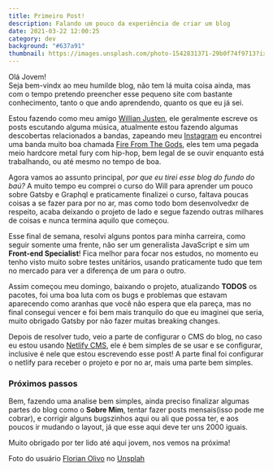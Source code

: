 ```yaml
---
title: Primeiro Post!
description: Falando um pouco da experiência de criar um blog
date: 2021-03-22 12:00:25
category: dev
background: "#637a91"
thumbnail: https://images.unsplash.com/photo-1542831371-29b0f74f9713?ixid=MXwxMjA3fDB8MHxwaG90by1wYWdlfHx8fGVufDB8fHw%3D&ixlib=rb-1.2.1&auto=format&fit=crop&w=1950&q=80
---
```


Olá Jovem!\
Seja bem-vindx ao meu humilde blog, não tem lá muita coisa ainda, mas com o tempo pretendo preencher esse pequeno site com bastante conhecimento, tanto o que ando aprendendo, quanto os que eu já sei.

Estou fazendo como meu amigo [Willian Justen](https://willianjusten.com.br/), ele geralmente escreve os posts escutando alguma música, atualmente estou fazendo algumas descobertas relacionados a bandas, zapeando meu [Instagram](https://www.instagram.com/azevedodev/) eu encontrei uma banda muito boa chamada [Fire From The Gods](https://open.spotify.com/artist/6yeRY2d7gubXoymv3DAYhS?si=eTV3jt_5RWSMVN01bmVr7g), eles tem uma pegada meio hardcore metal fury com hip-hop, bem legal de se ouvir enquanto está trabalhando, ou até mesmo no tempo de boa.

Agora vamos ao assunto principal, p*or que eu tirei esse blog do fundo do baú?* A muito tempo eu comprei o curso do Will para aprender um pouco sobre Gatsby e Graphql e praticamente finalizei o curso, faltava poucas coisas a se fazer para por no ar, mas como todo bom desenvolvedxr de respeito, acaba deixando o projeto de lado e segue fazendo outras milhares de coisas e nunca termina aquilo que começou.

Esse final de semana, resolvi alguns pontos para minha carreira, como seguir somente uma frente, não ser um generalista JavaScript e sim um **Front-end Specialist**! Fica melhor para focar nos estudos, no momento eu tenho visto muito sobre testes unitários, usando praticamente tudo que tem no mercado para ver a diferença de um para o outro.

Assim começou meu domingo, baixando o projeto, atualizando **TODOS** os pacotes, foi uma boa luta com os bugs e problemas que estavam aparecendo como aranhas que você não espera que ela pareça, mas no final consegui vencer e foi bem mais tranquilo do que eu imaginei que seria, muito obrigado Gatsby por não fazer muitas breaking changes.

Depois de resolver tudo, veio a parte de configurar o CMS do blog, no caso eu estou usando [Netlify CMS](https://www.netlifycms.org/), ele é bem simples de se usar e se configurar, inclusive é nele que estou escrevendo esse post! A parte final foi configurar o netlify para receber o projeto e por no ar, mais uma parte bem simples.

### Próximos passos

Bem, fazendo uma analise bem simples, ainda preciso finalizar algumas partes do blog como o **Sobre Mim**, tentar fazer posts mensais(isso pode me cobrar), e corrigir alguns bugszinhos aqui ou ali que possa ter, e aos poucos ir mudando o layout, já que esse aqui deve ter uns 2000 iguais.

Muito obrigado por ter lido até aqui jovem, nos vemos na próxima!

Foto do usuário [Florian Olivo](https://unsplash.com/@florianolv) no [Unsplah](https://unsplash.com/)

